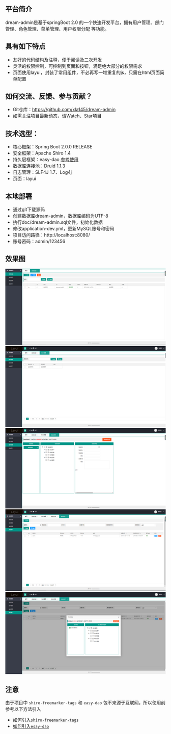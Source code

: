 ## 平台简介
dream-admin是基于springBoot 2.0 的一个快速开发平台，拥有用户管理、部门管理、角色管理、菜单管理、用户权限分配 等功能。

## 具有如下特点
- 友好的代码结构及注释，便于阅读及二次开发
- 灵活的权限控制，可控制到页面和按钮，满足绝大部分的权限需求
- 页面使用layui，封装了常用组件，不必再写一堆重复的js，只需在html页面简单配置

## 如何交流、反馈、参与贡献？
- Git仓库：https://github.com/xla145/dream-admin
- 如需关注项目最新动态，请Watch、Star项目

## 技术选型：
- 核心框架：Spring Boot 2.0.0 RELEASE
- 安全框架：Apache Shiro 1.4
- 持久层框架：easy-dao  [参考使用](https://github.com/xla145/easy-dao)
- 数据库连接池：Druid 1.1.3
- 日志管理：SLF4J 1.7、Log4j
- 页面：layui

## 本地部署
- 通过git下载源码
- 创建数据库dream-admin，数据库编码为UTF-8
- 执行doc/dream-admin.sql文件，初始化数据
- 修改application-dev.yml，更新MySQL账号和密码
- 项目访问路径：http://localhost:8080/
- 账号密码：admin/123456

## 效果图
![输入图片说明](https://github.com/xla145/dream-admin/blob/master/screenshots/1535616251.jpg "1535616251.png")
![输入图片说明](https://github.com/xla145/dream-admin/blob/master/screenshots/1535616281.jpg "1535616281.png")
![输入图片说明](https://github.com/xla145/dream-admin/blob/master/screenshots/1535616301.jpg "1535616301.png")
![输入图片说明](https://github.com/xla145/dream-admin/blob/master/screenshots/1535616321.jpg "1535616321.png")
![输入图片说明](https://github.com/xla145/dream-admin/blob/master/screenshots/1535616357.jpg "1535616357.png")

## 注意

由于项目中 `shiro-freemarker-tags` 和 `easy-dao` 包不来源于互联网，所以使用前参考以下方法引入

* [如何引入`shiro-freemarker-tags`](https://github.com/xla145/shiro-freemarker-tags) 
* [如何引入`esay-dao`](https://github.com/xla145/easy-dao) 







